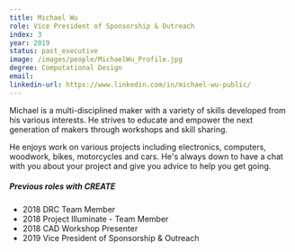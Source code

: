 ```yaml
---
title: Michael Wu
role: Vice President of Sponsorship & Outreach
index: 3
year: 2019
status: past_executive
image: /images/people/MichaelWu_Profile.jpg
degree: Computational Design
email:
linkedin-url: https://www.linkedin.com/in/michael-wu-public/
---
```

Michael is a multi-disciplined maker with a variety of skills developed from his various interests. He strives to educate and empower the next generation of makers through workshops and skill sharing.

He enjoys work on various projects including electronics, computers, woodwork, bikes, motorcycles and cars. He's always down to have a chat with you about your project and give you advice to help you get going.

##### Previous roles with CREATE

- 2018 DRC Team Member
- 2018 Project Illuminate - Team Member
- 2018 CAD Workshop Presenter
- 2019 Vice President of Sponsorship & Outreach